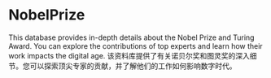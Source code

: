 # NobelPrize
This database provides in-depth details about the Nobel Prize and Turing Award. You can explore the contributions of top experts and learn how their work impacts the digital age.
该资料库提供了有关诺贝尔奖和图灵奖的深入细节。您可以探索顶尖专家的贡献，并了解他们的工作如何影响数字时代。

